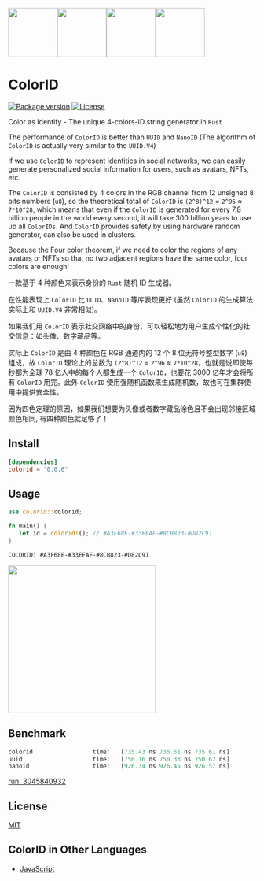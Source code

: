 <img src="https://user-images.githubusercontent.com/11075892/189526526-4a0a0049-1714-4ba4-a967-3a7f62d5e5e0.svg" width="100px" /><img src="https://user-images.githubusercontent.com/11075892/189526521-ac0f8644-4915-4feb-b371-d9b3add3cb44.svg" width="100px" /><img src="https://user-images.githubusercontent.com/11075892/189526523-4ae3ff55-6758-4bf9-93b2-fbde7a4267f2.svg" width="100px" /><img src="https://user-images.githubusercontent.com/11075892/189526525-7e69a486-a416-4fa9-a980-4e8fe9186bbc.svg" width="100px" />

# ColorID

[![Package version](https://img.shields.io/crates/v/colorid.svg)](https://crates.io/crates/colorid)
[![License](https://img.shields.io/badge/license-MIT%20License-blue.svg)](https://github.com/rustq/colorid/blob/master/LICENSE)

Color as Identify - The unique 4-colors-ID string generator in `Rust`

The performance of `ColorID` is better than `UUID` and `NanoID` (The algorithm of `ColorID` is actually very similar to the `UUID.V4`)

If we use `ColorID` to represent identities in social networks, we can easily generate personalized social information for users, such as avatars, NFTs, etc.

The `ColorID` is consisted by 4 colors in the RGB channel from 12 unsigned 8 bits numbers (`u8`), so the theoretical total of `ColorID` is `(2^8)^12` = `2^96` ≈ `7*10^28`, which means that even if the `ColorID` is generated for every 7.8 billion people in the world every second, it will take 300 billion years to use up all `ColorIDs`. And `ColorID` provides safety by using hardware random generator, can also be used in clusters.

Because the Four color theorem, if we need to color the regions of any avatars or NFTs so that no two adjacent regions have the same color, four colors are enough!

一款基于 4 种颜色来表示身份的 `Rust` 随机 ID 生成器。

在性能表现上 `ColorID` 比 `UUID`、`NanoID` 等库表现更好 (虽然 `ColorID` 的生成算法实际上和 `UUID.V4` 非常相似)。

如果我们用 `ColorID` 表示社交网络中的身份，可以轻松地为用户生成个性化的社交信息：如头像、数字藏品等。

实际上 `ColorID` 是由 4 种颜色在 RGB 通道内的 12 个 8 位无符号整型数字 (`u8`) 组成，故 `ColorID` 理论上的总数为 `(2^8)^12` = `2^96` ≈ `7*10^28`，也就是说即使每秒都为全球 78 亿人中的每个人都生成一个 `ColorID`，也要花 3000 亿年才会将所有 `ColorID` 用完。此外 `ColorID` 使用强随机函数来生成随机数，故也可在集群使用中提供安全性。

因为四色定理的原因，如果我们想要为头像或者数字藏品涂色且不会出现邻接区域颜色相同, 有四种颜色就足够了！

## Install

```toml
[dependencies]
colorid = "0.0.6"
```

## Usage

```rust
use colorid::colorid;

fn main() {
   let id = colorid!(); // #A3F68E-#33EFAF-#8CB823-#D82C91
}
```

`COLORID: #A3F68E-#33EFAF-#8CB823-#D82C91`

<img src="https://user-images.githubusercontent.com/11075892/189936058-c85b9f86-6cd8-4904-a8ae-1f802d696113.svg" width="300px">


## Benchmark

```rust
colorid                 time:   [735.43 ns 735.51 ns 735.61 ns]
uuid                    time:   [750.16 ns 750.33 ns 750.62 ns]
nanoid                  time:   [926.34 ns 926.45 ns 926.57 ns]
```

[run: 3045840932](https://github.com/rustq/colorid/actions/runs/3045840932/jobs/4907902169)

## License

[MIT](https://opensource.org/licenses/MIT)


## ColorID in Other Languages

- [JavaScript](https://github.com/rustq/colorid.js)
